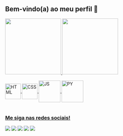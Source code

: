 ## Bem-vindo(a) ao meu perfil 🙂

<div>
  <a href="https://github.com/gabriel-adsv">
  <img height="180em" src="https://github-readme-stats.vercel.app/api?username=gabriel-adsv&show_icons=true&theme=algolia&include_all_commits=true&count_private=true"/>
  <img height="180em" src="https://github-readme-stats.vercel.app/api/top-langs/?username=gabriel-adsv&layout=compact&langs_count=6&theme=algolia"/>
</div>
<div style="display: inline_block"><br>
  <img align="center" alt="HTML" height="50" width="50" src="https://cdn-icons-png.flaticon.com/512/732/732212.png">
  <img align="center" alt="CSS" height="50" width="50" src="https://cdn-icons-png.flaticon.com/512/732/732190.png">
  <img align="center" alt="JS" height="70" width="70" src="https://cdn-icons-png.flaticon.com/512/3344/3344325.png">
  <img align="center" alt="PY" height="70" width="70" src="https://cdn-icons-png.flaticon.com/512/3344/3344372.png">
</div>
 
 <br>
 
  ### Me siga nas redes sociais!
 
<div> 
  <a href="" target="_blank"><img src="https://img.shields.io/badge/YouTube-FF0000?style=for-the-badge&logo=youtube&logoColor=white" target="_blank"></a>
  <a href="https://www.instagram.com/leitordesorientado/" target="_blank"><img src="https://img.shields.io/badge/-Instagram-%23E4405F?style=for-the-badge&logo=instagram&logoColor=white" target="_blank"></a>
 <a href="" target="_blank"><img src="https://img.shields.io/badge/Discord-7289DA?style=for-the-badge&logo=discord&logoColor=white" target="_blank"></a> 
  <a href = "mailto:gabriel.dms@gmail.com"><img src="https://img.shields.io/badge/-Gmail-%23333?style=for-the-badge&logo=gmail&logoColor=white" target="_blank"></a>
  <a href="https://www.linkedin.com/in/gabriel-adsv/" target="_blank"><img src="https://img.shields.io/badge/-LinkedIn-%230077B5?style=for-the-badge&logo=linkedin&logoColor=white" target="_blank"></a>
</div>
